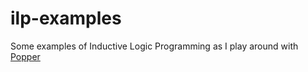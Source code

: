 # ilp-examples

Some examples of Inductive Logic Programming as I play around with [Popper](https://github.com/logic-and-learning-lab/Popper)
